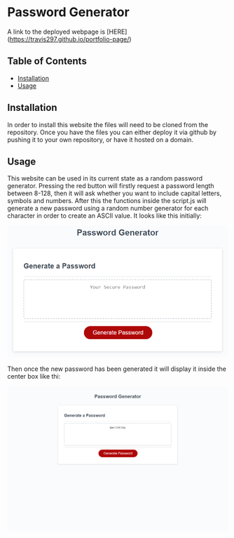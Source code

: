 # Password Generator

A link to the deployed webpage is [HERE] (https://travis297.github.io/portfolio-page/)

 ## Table of Contents

* [Installation](#installation)
* [Usage](#usage)

## Installation

In order to install this website the files will need to be cloned from the repository.
Once you have the files you can either deploy it via github by pushing it to your own
repository, or have it hosted on a domain.

## Usage

This website can be used in its current state as a random password generator. Pressing
the red button will firstly request a password length between 8-128, then it will
ask whether you want to include capital letters, symbols and numbers. After this
the functions inside the script.js will generate a new password using a random number
generator for each character in order to create an ASCII value.
It looks like this initially:


![alt text](assets/initial.png)


Then once the new password has been generated it will display it inside the center box
like thi:

![alt text](assets/generated.png)